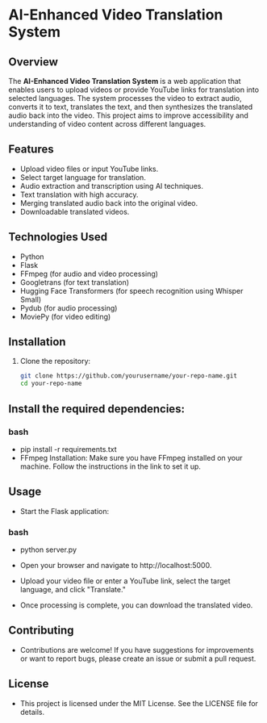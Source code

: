 # AI-Enhanced Video Translation System

## Overview

The **AI-Enhanced Video Translation System** is a web application that enables users to upload videos or provide YouTube links for translation into selected languages. The system processes the video to extract audio, converts it to text, translates the text, and then synthesizes the translated audio back into the video. This project aims to improve accessibility and understanding of video content across different languages.

## Features

- Upload video files or input YouTube links.
- Select target language for translation.
- Audio extraction and transcription using AI techniques.
- Text translation with high accuracy.
- Merging translated audio back into the original video.
- Downloadable translated videos.

## Technologies Used

- Python
- Flask
- FFmpeg (for audio and video processing)
- Googletrans (for text translation)
- Hugging Face Transformers (for speech recognition using Whisper Small)
- Pydub (for audio processing)
- MoviePy (for video editing)

## Installation

1. Clone the repository:

   ```bash
   git clone https://github.com/yourusername/your-repo-name.git
   cd your-repo-name

## Install the required dependencies:

### bash
- pip install -r requirements.txt
- FFmpeg Installation: Make sure you have FFmpeg installed on your machine. Follow the instructions in the link to set it up.

## Usage
- Start the Flask application:

### bash
- python server.py
- Open your browser and navigate to http://localhost:5000.

- Upload your video file or enter a YouTube link, select the target language, and click "Translate."

- Once processing is complete, you can download the translated video.

## Contributing
- Contributions are welcome! If you have suggestions for improvements or want to report bugs, please create an issue or submit a pull request.

## License
- This project is licensed under the MIT License. See the LICENSE file for details.